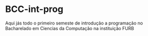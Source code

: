 # BCC-int-prog
Aqui jás todo o primeiro semeste de introdução a programação no Bacharelado em Ciencias da Computação na instituição FURB
